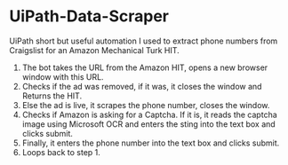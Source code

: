 # UiPath-Data-Scraper
UiPath short but useful automation I used to extract phone numbers from Craigslist for an Amazon Mechanical Turk HIT. 

1. The bot takes the URL from the Amazon HIT, opens a new browser window with this URL. 
2. Checks if the ad was removed, if it was, it closes the window and Returns the HIT. 
3. Else the ad is live, it scrapes the phone number, closes the window.
4. Checks if Amazon is asking for a Captcha. If it is, it reads the captcha image using Microsoft OCR and enters the sting into the      text box and clicks submit.
5. Finally, it enters the phone number into the text box and clicks submit.
6. Loops back to step 1.
